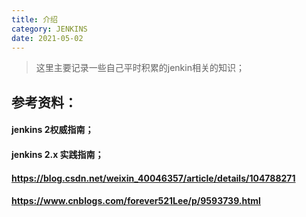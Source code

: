 ```yaml
---
title: 介绍
category: JENKINS
date: 2021-05-02
---
```


> 这里主要记录一些自己平时积累的jenkin相关的知识；

## 参考资料：

#### jenkins 2权威指南；

#### jenkins 2.x 实践指南；

#### https://blog.csdn.net/weixin_40046357/article/details/104788271

#### https://www.cnblogs.com/forever521Lee/p/9593739.html

